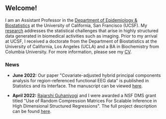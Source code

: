 ## Welcome!

I am an Assistant Professor in the [Department of Epidemiology & Biostatistics](https://epibiostat.ucsf.edu/) at the University of California, San Francisco (UCSF). My [research](research.md) addresses the statistical challenges that arise in highly structured data generated in biomedical activities such as imaging. Prior to my arrival at UCSF, I received a doctorate from the Department of Biostatistics at the University of California, Los Angeles (UCLA) and a BA in Biochemistry from Columbia University. For more information, please see my [CV](Aaron_Scheffler_CV.pdf).


### News

* __June 2022:__ Our paper "Covariate-adjusted hybrid principal components analysis for
region-referenced functional EEG data" is published in Statistics and its Interface. The manuscript can be viewed [here](https://www.ncbi.nlm.nih.gov/pmc/articles/PMC9165697/pdf/nihms-1759541.pdf).

* __April 2022:__ [Rajarshi Guhaniyogi](https://users.soe.ucsc.edu/~rajguhaniyogi/) and I were awarded a NSF DMS grant titled "Use of Random Compression Matrices For Scalable Inference in High Dimensional Structured Regressions". The full project description can be found [here](https://www.nsf.gov/awardsearch/showAward?AWD_ID=2210206&HistoricalAwards=false).


